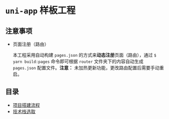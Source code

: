 # `uni-app` 样板工程

## 注意事项

* 页面注册（路由）

  本工程采用自动构建 `pages.json` 的方式来**动态注册**页面（路由），通过 `$ yarn build:pages` 命令即可根据 `router` 文件夹下的内容自动生成 `pages.json` 配置文件。**注意：** 未加热更新功能，更改路由配置后需要手动重启。

## 目录

* [项目搭建流程](docs/项目搭建流程.md)
* [技术栈选取](docs/技术栈选取.md)
